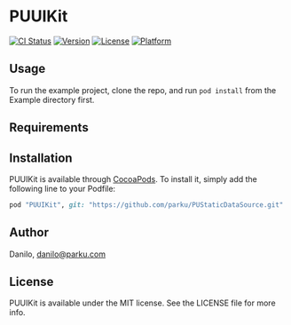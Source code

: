 # PUUIKit

[![CI Status](http://img.shields.io/travis/Danilo/PUUIKit.svg?style=flat)](https://travis-ci.org/Danilo/PUUIKit)
[![Version](https://img.shields.io/cocoapods/v/PUUIKit.svg?style=flat)](http://cocoapods.org/pods/PUUIKit)
[![License](https://img.shields.io/cocoapods/l/PUUIKit.svg?style=flat)](http://cocoapods.org/pods/PUUIKit)
[![Platform](https://img.shields.io/cocoapods/p/PUUIKit.svg?style=flat)](http://cocoapods.org/pods/PUUIKit)

## Usage

To run the example project, clone the repo, and run `pod install` from the Example directory first.

## Requirements

## Installation

PUUIKit is available through [CocoaPods](http://cocoapods.org). To install
it, simply add the following line to your Podfile:

```ruby
pod "PUUIKit", git: "https://github.com/parku/PUStaticDataSource.git"
```

## Author

Danilo, danilo@parku.com

## License

PUUIKit is available under the MIT license. See the LICENSE file for more info.
